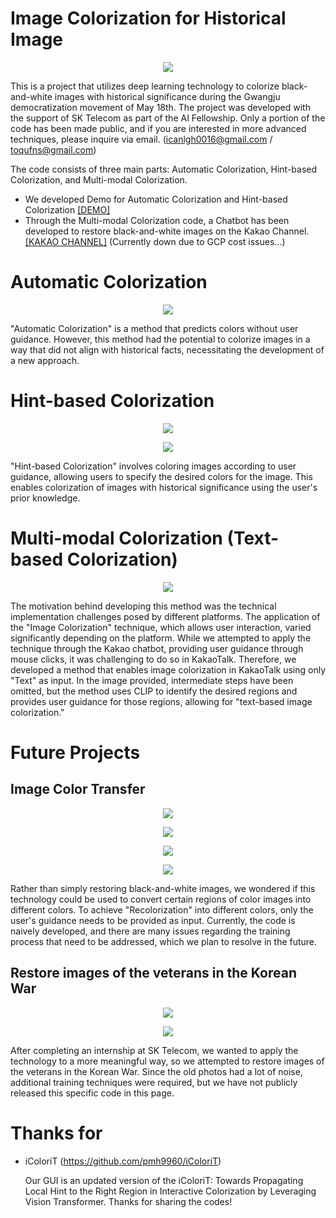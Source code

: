 # Image Colorization for Historical Image
<p align="center"><img src="./example/many_people_nature.gif"></p>

This is a project that utilizes deep learning technology to colorize black-and-white images with historical significance during the Gwangju democratization movement of May 18th. The project was developed with the support of SK Telecom as part of the AI Fellowship. Only a portion of the code has been made public, and if you are interested in more advanced techniques, please inquire via email. (icanlgh0016@gmail.com / toqufns@gmail.com)

The code consists of three main parts: Automatic Colorization, Hint-based Colorization, and Multi-modal Colorization.
- We developed Demo for Automatic Colorization and Hint-based Colorization [[DEMO]](https://github.com/SaebyeolShin/Colorization_UI)
- Through the Multi-modal Colorization code, a Chatbot has been developed to restore black-and-white images on the Kakao Channel. [[KAKAO CHANNEL]](http://pf.kakao.com/_mxgELxj) (Currently down due to GCP cost issues...)


# Automatic Colorization
<p align="center"><img src="./example/vis1.gif"></p>

"Automatic Colorization" is a method that predicts colors without user guidance. However, this method had the potential to colorize images in a way that did not align with historical facts, necessitating the development of a new approach.

# Hint-based Colorization
<p align="center"><img src="./example/model.png"></p>
<p align="center"><img src="./example/video1.gif"></p>

"Hint-based Colorization" involves coloring images according to user guidance, allowing users to specify the desired colors for the image. This enables colorization of images with historical significance using the user's prior knowledge.

# Multi-modal Colorization (Text-based Colorization)
<p align="center"><img src="./example/multi.jpg"></p>

The motivation behind developing this method was the technical implementation challenges posed by different platforms. The application of the "Image Colorization" technique, which allows user interaction, varied significantly depending on the platform. While we attempted to apply the technique through the Kakao chatbot, providing user guidance through mouse clicks, it was challenging to do so in KakaoTalk.
Therefore, we developed a method that enables image colorization in KakaoTalk using only "Text" as input. In the image provided, intermediate steps have been omitted, but the method uses CLIP to identify the desired regions and provides user guidance for those regions, allowing for "text-based image colorization."


# Future Projects
## Image Color Transfer
<p align="center"><img src="./example/transfer1.png"></p>
<p align="center"><img src="./example/transfer2.png"></p>
<p align="center"><img src="./example/transfer3.png"></p>
<p align="center"><img src="./example/transfer4.png"></p>

Rather than simply restoring black-and-white images, we wondered if this technology could be used to convert certain regions of color images into different colors. To achieve "Recolorization" into different colors, only the user's guidance needs to be provided as input. Currently, the code is naively developed, and there are many issues regarding the training process that need to be addressed, which we plan to resolve in the future.

## Restore images of the veterans in the Korean War
<p align="center"><img src="./example/625_1.PNG"></p>
<p align="center"><img src="./example/625_2.PNG"></p>

After completing an internship at SK Telecom, we wanted to apply the technology to a more meaningful way, so we attempted to restore images of the veterans in the Korean War. Since the old photos had a lot of noise, additional training techniques were required, but we have not publicly released this specific code in this page.

# Thanks for
- iColoriT (https://github.com/pmh9960/iColoriT)

    Our GUI is an updated version of the iColoriT: Towards Propagating Local Hint to the Right Region in Interactive Colorization by Leveraging Vision Transformer. Thanks for sharing the codes!
